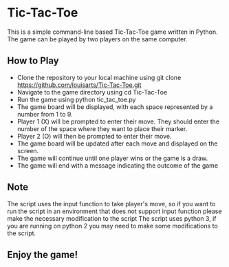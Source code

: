 # Tic-Tac-Toe


This is a simple command-line based Tic-Tac-Toe game written in Python. The game can be played by two players on the same computer.

## How to Play

- Clone the repository to your local machine using git clone https://github.com/louisarts/Tic-Tac-Toe.git
- Navigate to the game directory using cd Tic-Tac-Toe
- Run the game using python tic_tac_toe.py
- The game board will be displayed, with each space represented by a number from 1 to 9.
- Player 1 (X) will be prompted to enter their move. They should enter the number of the space where they want to place their marker.
- Player 2 (O) will then be prompted to enter their move.
- The game board will be updated after each move and displayed on the screen.
- The game will continue until one player wins or the game is a draw.
- The game will end with a message indicating the outcome of the game

## Note

The script uses the input function to take player's move, so if you want to run the script in an environment that does not support input function please make the necessary modification to the script
The script uses python 3, if you are running on python 2 you may need to make some modifications to the script.

## Enjoy the game!



